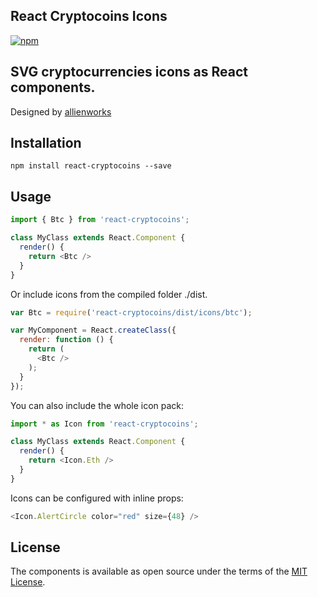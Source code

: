 ## React Cryptocoins Icons

[![npm](https://img.shields.io/npm/v/react-cryptocoins.svg)](https://www.npmjs.com/package/react-cryptocoins)

## SVG cryptocurrencies icons as React components.
Designed by [allienworks](https://github.com/allienworks/cryptocoins)

## Installation
    npm install react-cryptocoins --save

## Usage

```javascript
import { Btc } from 'react-cryptocoins';

class MyClass extends React.Component {
  render() {
    return <Btc />
  }
}
````
Or include icons from the compiled folder ./dist.
```javascript
var Btc = require('react-cryptocoins/dist/icons/btc');

var MyComponent = React.createClass({
  render: function () {
    return (
      <Btc />
    );
  }
});
```
You can also include the whole icon pack:
```javascript
import * as Icon from 'react-cryptocoins';

class MyClass extends React.Component {
  render() {
    return <Icon.Eth />
  }
}
```

Icons can be configured with inline props:
```javascript
<Icon.AlertCircle color="red" size={48} />
```

## License

The components is available as open source under the terms of the [MIT License](http://opensource.org/licenses/MIT).

